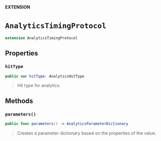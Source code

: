 **EXTENSION**

# `AnalyticsTimingProtocol`
```swift
extension AnalyticsTimingProtocol
```

## Properties
### `hitType`

```swift
public var hitType: AnalyticsHitType
```

> Hit type for analytics.

## Methods
### `parameters()`

```swift
public func parameters() -> AnalyticsParameterDictionary
```

> Creates a parameter dictionary based on the properties of the value.
